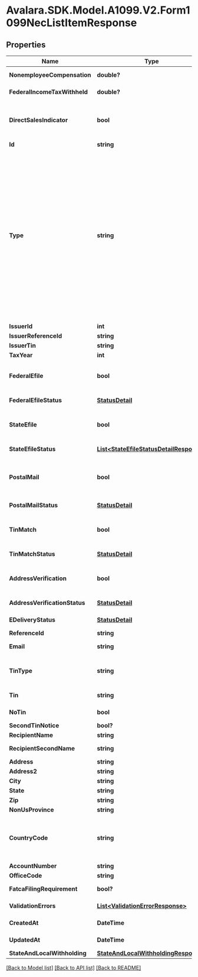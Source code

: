 # Avalara.SDK.Model.A1099.V2.Form1099NecListItemResponse

## Properties

Name | Type | Description | Notes
------------ | ------------- | ------------- | -------------
**NonemployeeCompensation** | **double?** | Nonemployee compensation | [optional] 
**FederalIncomeTaxWithheld** | **double?** | Federal income tax withheld | [optional] 
**DirectSalesIndicator** | **bool** | Payer made direct sales totaling $5,000 or more of consumer products to recipient for resale | [optional] 
**Id** | **string** | ID of the form | [readonly] 
**Type** | **string** | Type of the form. Will be one of:  * 940  * 941  * 943  * 944  * 945  * 1042  * 1042-S  * 1095-B  * 1095-C  * 1097-BTC  * 1098  * 1098-C  * 1098-E  * 1098-Q  * 1098-T  * 3921  * 3922  * 5498  * 5498-ESA  * 5498-SA  * 1099-MISC  * 1099-A  * 1099-B  * 1099-C  * 1099-CAP  * 1099-DIV  * 1099-G  * 1099-INT  * 1099-K  * 1099-LS  * 1099-LTC  * 1099-NEC  * 1099-OID  * 1099-PATR  * 1099-Q  * 1099-R  * 1099-S  * 1099-SA  * T4A  * W-2  * W-2G  * 1099-HC | 
**IssuerId** | **int** | Issuer ID | 
**IssuerReferenceId** | **string** | Issuer Reference ID | [optional] 
**IssuerTin** | **string** | Issuer TIN | [optional] 
**TaxYear** | **int** | Tax year | [optional] 
**FederalEfile** | **bool** | Boolean indicating that federal e-filing has been scheduled for this form | 
**FederalEfileStatus** | [**StatusDetail**](StatusDetail.md) | Federal e-file status | [optional] [readonly] 
**StateEfile** | **bool** | Boolean indicating that state e-filing has been scheduled for this form | 
**StateEfileStatus** | [**List&lt;StateEfileStatusDetailResponse&gt;**](StateEfileStatusDetailResponse.md) | State e-file status | [optional] [readonly] 
**PostalMail** | **bool** | Boolean indicating that postal mailing to the recipient has been scheduled for this form | 
**PostalMailStatus** | [**StatusDetail**](StatusDetail.md) | Postal mail to recipient status | [optional] [readonly] 
**TinMatch** | **bool** | Boolean indicating that TIN Matching has been scheduled for this form | 
**TinMatchStatus** | [**StatusDetail**](StatusDetail.md) | TIN Match status | [optional] [readonly] 
**AddressVerification** | **bool** | Boolean indicating that address verification has been scheduled for this form | 
**AddressVerificationStatus** | [**StatusDetail**](StatusDetail.md) | Address verification status | [optional] [readonly] 
**EDeliveryStatus** | [**StatusDetail**](StatusDetail.md) | EDelivery status | [optional] [readonly] 
**ReferenceId** | **string** | Reference ID | [optional] 
**Email** | **string** | Recipient email address | [optional] 
**TinType** | **string** | Type of TIN (Tax ID Number). Will be one of:  * SSN  * EIN  * ITIN  * ATIN | [optional] 
**Tin** | **string** | Recipient Tax ID Number | [optional] 
**NoTin** | **bool** | Indicates whether the recipient has no TIN | [optional] 
**SecondTinNotice** | **bool?** | Second Tin Notice | [optional] 
**RecipientName** | **string** | Recipient name | [optional] 
**RecipientSecondName** | **string** | Recipient second name | [optional] 
**Address** | **string** | Address | [optional] 
**Address2** | **string** | Address line 2 | [optional] 
**City** | **string** | City | [optional] 
**State** | **string** | US state | [optional] 
**Zip** | **string** | Zip/postal code | [optional] 
**NonUsProvince** | **string** | Foreign province | [optional] 
**CountryCode** | **string** | Country code, as defined at https://www.irs.gov/e-file-providers/country-codes | [optional] 
**AccountNumber** | **string** | Account Number | [optional] 
**OfficeCode** | **string** | Office Code | [optional] 
**FatcaFilingRequirement** | **bool?** | FATCA filing requirement | [optional] 
**ValidationErrors** | [**List&lt;ValidationErrorResponse&gt;**](ValidationErrorResponse.md) | Validation errors | [optional] [readonly] 
**CreatedAt** | **DateTime** | Creation time | [optional] [readonly] 
**UpdatedAt** | **DateTime** | Update time | [optional] [readonly] 
**StateAndLocalWithholding** | [**StateAndLocalWithholdingResponse**](StateAndLocalWithholdingResponse.md) |  | [optional] 

[[Back to Model list]](../../../README.md#documentation-for-models) [[Back to API list]](../../../README.md#documentation-for-api-endpoints) [[Back to README]](../../../README.md)

